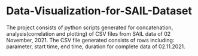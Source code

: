 # Data-Visualization-for-SAIL-Dataset

The project consists of python scripts generated for concatenation, analysis(correlation and plotting) of CSV files from SAIL data of 02 November, 2021. The CSV file generated consists of rows including: parameter, start time, end time,  duration for complete data of 02.11.2021.
